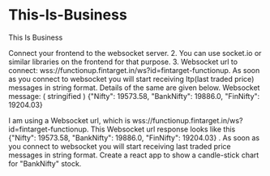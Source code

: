# This-Is-Business
This Is Business



Connect your frontend to the websocket server.
2. You can use socket.io or similar libraries on the frontend for that purpose.
3. Websocket url to connect:
wss://functionup.fintarget.in/ws?id=fintarget-functionup.
As soon as you connect to websocket you will start receiving ltp(last traded price) messages in string
format.
Details of the same are given below.
Websocket message: ( stringified )
{"Nifty": 19573.58, "BankNifty": 19886.0, "FinNifty": 19204.03}


I am using a Websocket url, which is wss://functionup.fintarget.in/ws?id=fintarget-functionup. This Websocket url response looks like this {"Nifty": 19573.58, "BankNifty": 19886.0, "FinNifty": 19204.03} . As soon as you connect to websocket you will start receiving last traded price messages in string format. Create a react app to show a  candle-stick chart for "BankNifty" stock.